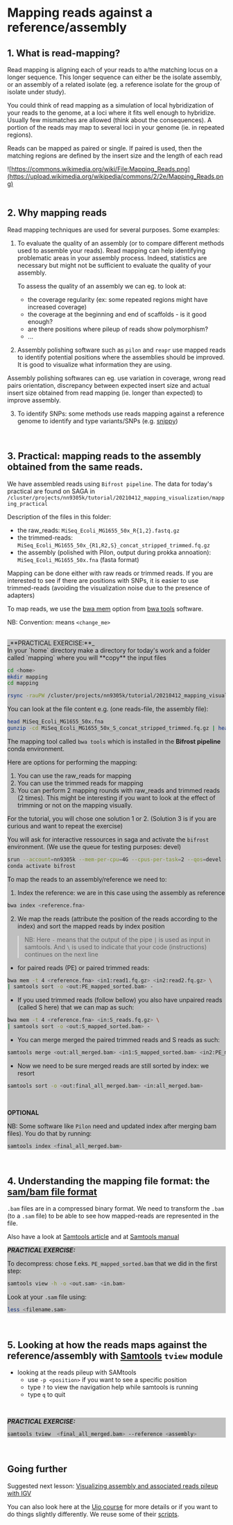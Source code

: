 #  Mapping reads against a reference/assembly

## 1. What is read-mapping?

Read mapping is aligning each of your reads to a/the matching locus on a longer sequence.
This longer sequence can either be the isolate assembly, or an assembly of a related isolate (eg. a reference isolate for the group of isolate under study).

You could think of read mapping as a simulation of local hybridization of your reads to the genome, at a loci where it fits well enough to hybridize. Usually few mismatches are allowed (think about the consequences). A portion of the reads may map to several loci in your genome (ie. in repeated regions).

Reads can be mapped as paired or single. If paired is used, then the matching regions are defined by the insert size and the length of each read

![https://commons.wikimedia.org/wiki/File:Mapping_Reads.png](https://upload.wikimedia.org/wikipedia/commons/2/2e/Mapping_Reads.png)
</br>
</br>

## 2. Why mapping reads

Read mapping techniques are used for several purposes.
Some examples:

1) To evaluate the quality of an assembly (or to compare different methods used to assemble your reads). Read mapping can help identifying problematic areas in your assembly process. Indeed, statistics are necessary but might not be sufficient to evaluate the quality of your assembly.

   To assess the quality of an assembly we can eg. to look at:
   - the coverage regularity (ex: some repeated regions might have increased coverage)
   - the coverage at the beginning and end of scaffolds - is it good enough?
   - are there positions where pileup of reads show polymorphism?
   - ...

2) Assembly polishing software such as `pilon` and `reapr` use mapped reads to identify potential positions where the assemblies should be improved. It is good to visualize what information they are using.

Assembly polishing softwares can eg. use variation in coverage, wrong read pairs orientation, discrepancy between expected insert size and actual insert size obtained from read mapping (ie. longer than expected) to improve assembly.

3) To identify SNPs: some methods use reads mapping against a reference genome to identify and type variants/SNPs (e.g. [snippy](https://github.com/tseemann/snippy))
</br>

## 3. Practical: mapping reads to the assembly obtained from the same reads.

We have assembled reads using `Bifrost pipeline`. The data for today's practical are found on SAGA in `/cluster/projects/nn9305k/tutorial/20210412_mapping_visualization/mapping_practical`

Description of the files in this folder:
- the raw_reads: `MiSeq_Ecoli_MG1655_50x_R{1,2}.fastq.gz`
- the trimmed-reads: `MiSeq_Ecoli_MG1655_50x_{R1,R2,S}_concat_stripped_trimmed.fq.gz`
- the assembly (polished with Pilon, output during prokka annoation): `MiSeq_Ecoli_MG1655_50x.fna` (fasta format)

Mapping can be done either with raw reads or trimmed reads. If you are interested to see if there are positions with SNPs, it is easier to use trimmed-reads (avoiding the visualization noise due to the presence of adapters)

To map reads, we use the [bwa mem] option from [bwa tools] software.

NB: Convention: means `<change_me>`

</br>
<div style="background-color:silver">
_**PRACTICAL EXERCISE:**_
</br>
In your `home` directory make a directory for today's work
and a folder called `mapping` where you will **copy** the input files

```bash
cd <home>
mkdir mapping
cd mapping

rsync -rauPW /cluster/projects/nn9305k/tutorial/20210412_mapping_visualization/mapping_practical/* .
```

You can look at the file content e.g. (one reads-file, the assembly file):
```bash
head MiSeq_Ecoli_MG1655_50x.fna
gunzip -cd MiSeq_Ecoli_MG1655_50x_S_concat_stripped_trimmed.fq.gz | head
```

The mapping tool called `bwa tools` which is installed in the **Bifrost pipeline** conda environment.

Here are options for performing the mapping:
1. You can use the raw_reads for mapping
2. You can use the trimmed reads for mapping
3. You can perform 2 mapping rounds with raw_reads and trimmed reads (2 times). This might be interesting if you want to look at the effect of trimming or not on the mapping visually.

For the tutorial, you will chose one solution 1 or 2. (Solution 3 is if you are curious and want to repeat the exercise)

You will ask for interactive ressources in saga and activate the `bifrost` environment. (We use the queue for testing purposes: devel)

```bash
srun --account=nn9305k --mem-per-cpu=4G --cpus-per-task=2 --qos=devel --time=0:30:00 --pty bash -i
conda activate bifrost
```

To map the reads to an assembly/reference we need to:
1) Index the reference: we are in this case using the assembly as reference

```bash
bwa index <reference.fna>
```

2) We map the reads (attribute the position of the reads according to the index) and sort the mapped reads by index position

> NB: Here `-` means that the output of the pipe `|` is used as input in samtools. And `\` is used to indicate that your code (instructions) continues on the next line

- for paired reads (PE) or paired trimmed reads:
```bash
bwa mem -t 4 <reference.fna> <in1:read1.fq.gz> <in2:read2.fq.gz> \
| samtools sort -o <out:PE_mapped_sorted.bam> -
```

- If you used trimmed reads (follow bellow) you also have unpaired reads (called S here) that we can map as such:

```bash
bwa mem -t 4 <reference.fna> <in:S_reads.fq.gz> \
| samtools sort -o <out:S_mapped_sorted.bam> -
```

- You can merge merged the paired trimmed reads and S reads as such:
```bash
samtools merge <out:all_merged.bam> <in1:S_mapped_sorted.bam> <in2:PE_mapped_sorted.bam>
```

- Now we need to be sure merged reads are still sorted by index: we resort
```bash
samtools sort -o <out:final_all_merged.bam> <in:all_merged.bam>
```
<br>

**OPTIONAL**

NB: Some software like `Pilon` need and updated index after merging bam files). You do that by running:
```bash
samtools index <final_all_merged.bam>
```
</div>
</br>


## 4. Understanding the mapping file format: the [sam/bam file format](https://samtools.github.io/hts-specs/SAMv1.pdf)

`.bam` files are in a compressed binary format. We need to transform the `.bam` (to a `.sam` file) to be able to see how mapped-reads are represented in the file.

Also have a look at [Samtools article] and at [Samtools manual]

<div style="background-color:silver">

_**PRACTICAL EXERCISE:**_

To decompress: chose f.eks. `PE_mapped_sorted.bam` that we did in the first step:

```bash
samtools view -h -o <out.sam> <in.bam>
```
Look at your `.sam` file using:

```bash
less <filename.sam>
```
</div>

</br>

## 5. Looking at how the reads maps against the reference/assembly with [Samtools](http://www.htslib.org/doc/samtools.html) `tview` module

- looking at the reads pileup with SAMtools
  - use `-p <position>` if you want to see a specific position
  - type `?` to view the navigation help while samtools is running
  - type `q` to quit

</br>

<div style="background-color:silver">

_**PRACTICAL EXERCISE:**_

```bash
samtools tview  <final_all_merged.bam> --reference <assembly>
```
</div>
</br>


## Going further
Suggested next lesson:  [Visualizing assembly and associated reads pileup with IGV](./Visualisation_assembly_reads_pileup_IGV.md)

You can also look here at the [Uio course] for more details or if you want to do things slightly differently. We reuse some of their [scripts](https://inf-biox121.readthedocs.io/en/2017/Assembly/practicals/Sources.html).

[Uio course]:https://inf-biox121.readthedocs.io/en/2017/Assembly/practicals/03_Mapping_reads_to_an_assembly.html

[bwa mem]:http://bio-bwa.sourceforge.net/bwa.shtml

[bwa tools]:http://bio-bwa.sourceforge.net/

[Samtools article]:https://academic.oup.com/bioinformatics/article/25/16/2078/204688

[Samtools manual]:http://www.htslib.org/doc/samtools.html

